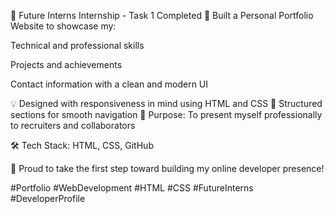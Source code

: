 🚀 Future Interns Internship - Task 1 Completed
📌 Built a Personal Portfolio Website to showcase my:

Technical and professional skills

Projects and achievements

Contact information with a clean and modern UI

💡 Designed with responsiveness in mind using HTML and CSS
📂 Structured sections for smooth navigation
🎯 Purpose: To present myself professionally to recruiters and collaborators

🛠 Tech Stack: HTML, CSS, GitHub

🌟 Proud to take the first step toward building my online developer presence!

#Portfolio #WebDevelopment #HTML #CSS #FutureInterns #DeveloperProfile
